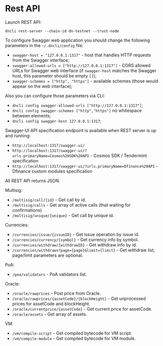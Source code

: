 # Rest API

Launch REST API:

    dncli rest-server --chain-id dn-testnet --trust-node

To configure Swagger web application you should change the following parameters in the `~/.dncli/config` file:
* `swagger-host = "127.0.0.1:1317"` - host that handles HTTP requests from the Swagger interface;
* `swagger-allowed-urls = ["http://127.0.0.1:1317"]` - CORS allowed URLs for Swagger web interface (if `swagger-host`
matches the Swagger host, this parameter should be empty `[]`);
* `swagger-schemes = ["http", "https"]` - available schemes (those would appear on the web interface); 

Also you can configure those parameters via CLI:
* `dncli config swagger-allowed-urls ["http://127.0.0.1:1317"]`;
* `dncli config swagger-schemes ["http","https"]` no whitespace between elements;
* `dncli config swagger-host 127.0.0.1:1317`;

Swagger-UI API specification endpoint is available when REST server is up and running:
* `http://localhost:1317/swagger-ui/` 
* `http://localhost:1317/swagger-ui/?urls.primaryName=Cosmos%20SDK%20API` - Cosmos SDK / Tendermint specification 
* `http://localhost:1317/swagger-ui/?urls.primaryName=Dfinance%20API`     - Dfinance custom modules specification 

All REST API returns JSON.

Multisig:

* `/multisig/call/{id}` - Get call by id.
* `/multisig/calls` - Get array of active calls (that waiting for confirmations)
* `/multisig/unique/{unique}` - Get call by unique id.

Currencies:

* `/currencies/issue/{issueID}` - Get issue operation by issue id.
* `/currencies/currency/{symbol}` - Get currency info by symbol.
* `/currencies/withdraw/{withdrawID}` - Get withdraw info by id.
* `/currencies/withdraws?page={page}&limit={limit}` - Get withdraw list, page/limit parameters are optional.

PoA:

* `/poa/validators` - PoA validators list.

Oracle:
* `/oracle/rawprices` - Post price from Oracle.
* `/oracle/rawprices/{assetCode}/{blockHeight}` - Get unprocessed prices for assetCode and blockHeight.
* `/oracle/currentprice/{assetCode}` - Get current price for assetCode.
* `/oracle/assets` - Get array of assets.

VM:
* `/vm/compile-script` - Get compiled bytecode for VM script.
* `/vm/compile-module` - Get compiled bytecode for VM module.